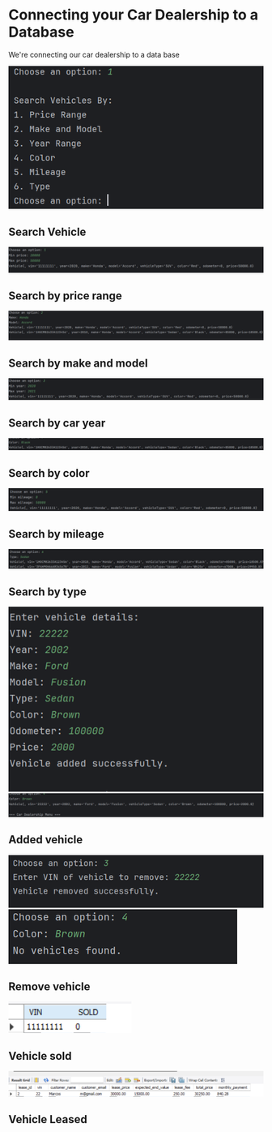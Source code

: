 # Connecting your Car Dealership to a Database

We're connecting our car dealership to a data base

![Main Menu](Images/menu.png)

Search Vehicle
---

![Main Menu](Images/priceRange.png)

Search by price range
---


![Main Menu](Images/make.png)

Search by make and model
---


![Main Menu](Images/carYear.png)

Search by car year
---


![Main Menu](Images/color.png)

Search by color
---

![Main Menu](Images/mileage.png)

Search by mileage
---

![Main Menu](Images/type.png)

Search by type 
---

![Main Menu](Images/added.png)
![Main Menu](Images/addedP2.png)


Added vehicle
---

![Main Menu](Images/removed.png)
![Main Menu](Images/removedP2.png)

Remove vehicle
---

![Main Menu](Images/sold.png)

Vehicle sold
---

![Main Menu](Images/leased.png)

Vehicle Leased
---
